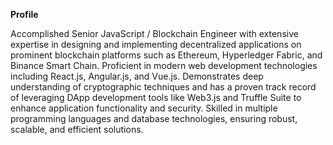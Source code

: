 <b>Profile</b>

Accomplished Senior JavaScript / Blockchain Engineer with extensive expertise in designing and implementing decentralized applications on prominent blockchain platforms such as Ethereum, Hyperledger Fabric, and Binance Smart Chain.
Proficient in modern web development technologies including React.js, Angular.js, and Vue.js.
Demonstrates deep understanding of cryptographic techniques and has a proven track record of leveraging DApp development tools like Web3.js and Truffle Suite to enhance application functionality and security. Skilled in multiple programming languages and database technologies, ensuring robust, scalable, and efficient solutions.

